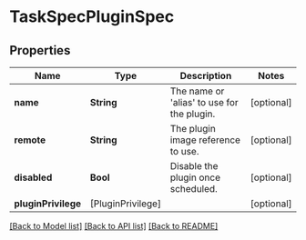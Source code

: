 # TaskSpecPluginSpec

## Properties
Name | Type | Description | Notes
------------ | ------------- | ------------- | -------------
**name** | **String** | The name or &#39;alias&#39; to use for the plugin. | [optional] 
**remote** | **String** | The plugin image reference to use. | [optional] 
**disabled** | **Bool** | Disable the plugin once scheduled. | [optional] 
**pluginPrivilege** | [PluginPrivilege] |  | [optional] 

[[Back to Model list]](../README.md#documentation-for-models) [[Back to API list]](../README.md#documentation-for-api-endpoints) [[Back to README]](../README.md)


